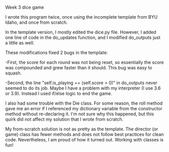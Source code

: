 Week 3 dice game

I wrote this program twice, once using the incomplete template from BYU Idaho, and once from scratch.

In the template version, I mostly edited the dice.py file. However, I added one line of code in the do_updates function, and I modified do_outputs just a little as well.

These modifications fixed 2 bugs in the template:

-First, the score for each round was not being reset, so essentially the score was compounded and grew faster than it should. This bug was easy to squash.

-Second, the line "self.is_playing == (self.score > 0)" in do_outputs never seemed to do its job. Maybe I have a problem with my interpreter (I use 3.6 or 3.9). Instead I used if/else logic to end the game.

I also had some trouble with the Die class. For some reason, the roll method gave me an error if I referenced my dictionary variable from the constructor method without re-declaring it. I'm not sure why this happened, but this quirk did not affect my solution that I wrote from scratch.


My from-scratch solution is not as pretty as the template. The director (or game) class has fewer methods and does not follow best practices for clean code. Nevertheless, I am proud of how it turned out. Working with classes is fun!
